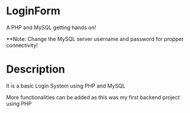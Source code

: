 # LoginForm 
A PHP and MySQL getting hands on!

**Note: Change the MySQL server username and password for propper connectivity!

# Description
It is a basic Login System using PHP and MySQL

More functionalities can be added as this was my first backend project using PHP

